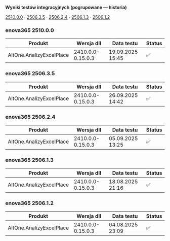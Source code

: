 **Wyniki testów integracyjnych (pogrupowane — historia)**

[2510.0.0](#enova365-251000) · [2506.3.5](#enova365-250635) · [2506.2.4](#enova365-250624) · [2506.1.3](#enova365-250613) · [2506.1.2](#enova365-250612)

### enova365 2510.0.0

| Produkt                  | Wersja dll        | Data testu       | Status |
|--------------------------|-------------------|------------------|--------|
| AltOne.AnalizyExcelPlace | 2410.0.0-0.15.0.3 | 19.09.2025 15:45 | ✅      |

### enova365 2506.3.5

| Produkt                  | Wersja dll        | Data testu       | Status |
|--------------------------|-------------------|------------------|--------|
| AltOne.AnalizyExcelPlace | 2410.0.0-0.15.0.3 | 26.09.2025 14:42 | ✅      |

### enova365 2506.2.4

| Produkt                  | Wersja dll        | Data testu       | Status |
|--------------------------|-------------------|------------------|--------|
| AltOne.AnalizyExcelPlace | 2410.0.0-0.15.0.3 | 05.09.2025 13:25 | ✅      |

### enova365 2506.1.3

| Produkt                  | Wersja dll        | Data testu       | Status |
|--------------------------|-------------------|------------------|--------|
| AltOne.AnalizyExcelPlace | 2410.0.0-0.15.0.3 | 18.08.2025 21:16 | ✅      |

### enova365 2506.1.2

| Produkt                  | Wersja dll        | Data testu       | Status |
|--------------------------|-------------------|------------------|--------|
| AltOne.AnalizyExcelPlace | 2410.0.0-0.15.0.3 | 04.08.2025 23:09 | ✅      |

